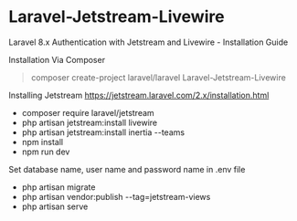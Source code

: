 # Laravel-Jetstream-Livewire
Laravel 8.x Authentication with Jetstream and Livewire - Installation Guide

Installation Via Composer
> composer create-project laravel/laravel Laravel-Jetstream-Livewire

Installing Jetstream
https://jetstream.laravel.com/2.x/installation.html
- composer require laravel/jetstream <br>
- php artisan jetstream:install livewire<br>
- php artisan jetstream:install inertia --teams<br>
- npm install<br>
- npm run dev <br>

Set database name, user name and password name in .env file
- php artisan migrate <br>
- php artisan vendor:publish --tag=jetstream-views <br>
- php artisan serve
